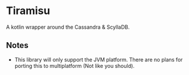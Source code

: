 # Tiramisu
A kotlin wrapper around the Cassandra & ScyllaDB.

## Notes
* This library will only support the JVM platform. There are no plans for porting this to multiplatform (Not like you should).